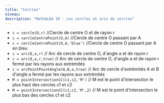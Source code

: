 ```yaml
---
title: "Cercles"
niveau:
description: "MathALEA 2D - Les cercles et arcs de cercles"
---
```



<!-- {{% alea2d "mediatrices"  %}} -->

<div class="ui hidden divider"></div>
<div class="ui hidden divider"></div>

* `c = cercle(O,r)` //Cercle de centre O et de rayon r
* `c = cercleCentrePoint(O,A)` //Cercle de centre O passant par A
* `c = cercleCentrePoint(O,A,'blue')` //Cercle de centre O passant par A en bleu
* `c = arc(O,a,r)` // Arc de cercle de centre O, d'angle a et de rayon r
* `c = arc(O,a,r,true)` // Arc de cercle de centre O, d'angle a et de rayon r fermé par les rayons aux extrémités
* `c = arcPointPointAngle(A,B,a,true)` // Arc de cercle d'extrémités A et B d'angle a fermé par les rayons aux extrémités
* `M = pointIntersectionCC(c1,c2,'M')` // M est le point d'intersection le plus haut des cercles c1 et c2
* `M = pointIntersectionCC(c1,c2,'M',2)` // M est le point d'intersection le plus bas des cercles c1 et c2
